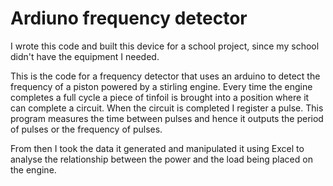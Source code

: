 # Ardiuno frequency detector
I wrote this code and built this device for a school project, since my school didn't have the equipment I needed.

This is the code for a frequency detector that uses an arduino to detect the frequency of a piston powered by a stirling engine. Every time the engine completes a full cycle a piece of tinfoil is brought into a position where it can complete a circuit. When the circuit is completed I register a pulse. This program measures the time between pulses and hence it outputs the period of pulses or the frequency of pulses.

From then I took the data it generated and manipulated it using Excel to analyse the relationship between the power and the load being placed on the engine.
